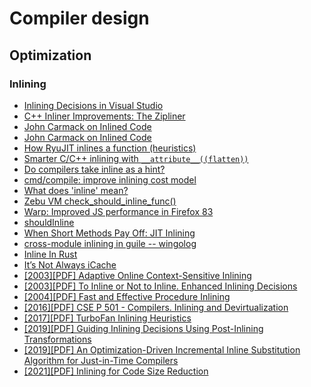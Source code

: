 # Compiler design
## Optimization
### Inlining

* [Inlining Decisions in Visual Studio](https://devblogs.microsoft.com/cppblog/inlining-decisions-in-visual-studio/)
* [C++ Inliner Improvements: The Zipliner](https://devblogs.microsoft.com/cppblog/c-inliner-improvements-the-zipliner/)
* [John Carmack on Inlined Code](https://collincode.wordpress.com/2016/07/19/john-carmack-on-inlined-code/)
* [John Carmack on Inlined Code](http://number-none.com/blow/john_carmack_on_inlined_code.html)
* [How RyuJIT inlines a function (heuristics)](https://web.archive.org/web/20210517175814/https://egorbo.com/how-inlining-works.html)
* [Smarter C/C++ inlining with `__attribute__((flatten))`](https://awesomekling.github.io/Smarter-C++-inlining-with-attribute-flatten/)
* [Do compilers take inline as a hint?](https://blog.tartanllama.xyz/inline-hints/)
* [cmd/compile: improve inlining cost model](https://github.com/golang/go/issues/17566)
* [What does 'inline' mean?](https://forum.dlang.org/thread/mailman.3723.1591596899.31109.digitalmars-d@puremagic.com)
* [Zebu VM check_should_inline_func()](https://gitlab.anu.edu.au/mu/mu-impl-fast/-/blob/6572fe39ae65e424bdaf612f461fe60c8fc0b95f/src/compiler/passes/inlining.rs#L89)
* [Warp: Improved JS performance in Firefox 83](https://hacks.mozilla.org/2020/11/warp-improved-js-performance-in-firefox-83/)
* [shouldInline](https://searchfox.org/mozilla-central/rev/cecdac0aa5733fee515a166b6e31e38cc58abf32/js/src/jit/TrialInlining.cpp#504)
* [When Short Methods Pay Off: JIT Inlining](https://dzone.com/articles/jit-inlining)
* [cross-module inlining in guile -- wingolog](https://wingolog.org/archives/2021/05/13/cross-module-inlining-in-guile)
* [Inline In Rust](https://matklad.github.io//2021/07/09/inline-in-rust.html)
* [It’s Not Always iCache](https://matklad.github.io/2021/07/10/its-not-always-icache.html)
* [[2003][PDF] Adaptive Online Context-Sensitive Inlining](http://www.cs.cmu.edu/afs/cs/academic/class/15745-s07/www/papers/hazelwood-cgo03.pdf)
* [[2003][PDF] To Inline or Not to Inline. Enhanced Inlining Decisions](https://citeseerx.ist.psu.edu/viewdoc/download?doi=10.1.1.6.946&rep=rep1&type=pdf)
* [[2004][PDF] Fast and Effective Procedure Inlining](https://guenchi.github.io/Scheme/doc/Fast%20and%20Effective%20Procedure%20Inlining.pdf)
* [[2016][PDF] CSE P 501 - Compilers. Inlining and Devirtualization](https://courses.cs.washington.edu/courses/csep501/18sp/lectures/X1-inlining.pdf)
* [[2017][PDF] TurboFan Inlining Heuristics](https://docs.google.com/document/d/1VoYBhpDhJC4VlqMXCKvae-8IGuheBGxy32EOgC2LnT8/edit)
* [[2019][PDF] Guiding Inlining Decisions Using Post-Inlining Transformations](https://webdocs.cs.ualberta.ca/~amaral/thesis/ErickOchoaMSc.pdf)
* [[2019][PDF] An Optimization-Driven Incremental Inline Substitution Algorithm for Just-in-Time Compilers](http://aleksandar-prokopec.com/resources/docs/prio-inliner-final.pdf)
* [[2021][PDF] Inlining for Code Size Reduction](https://homepages.dcc.ufmg.br/~fernando/publications/papers/SBLP21Pacheco.pdf)